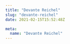 ```yaml
---
title: "Devante Reichel"
slug: "devante-reichel"
date: 2021-02-15T15:52:48Z

meta:
  name: "Devante Reichel"
---
```


